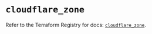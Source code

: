# `cloudflare_zone`

Refer to the Terraform Registry for docs: [`cloudflare_zone`](https://registry.terraform.io/providers/cloudflare/cloudflare/4.42.0/docs/resources/zone).
